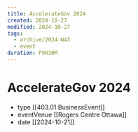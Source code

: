 ```yaml
---
title: AccelerateGov 2024
created: 2024-10-27
modified: 2024-10-27
tags:
  - archive/2024-W43
  - event
duration: P9H30M
---
```

# AccelerateGov 2024
- type [[403.01 BusinessEvent]]
- eventVenue [[Rogers Centre Ottawa]]
- date [[2024-10-21]]

